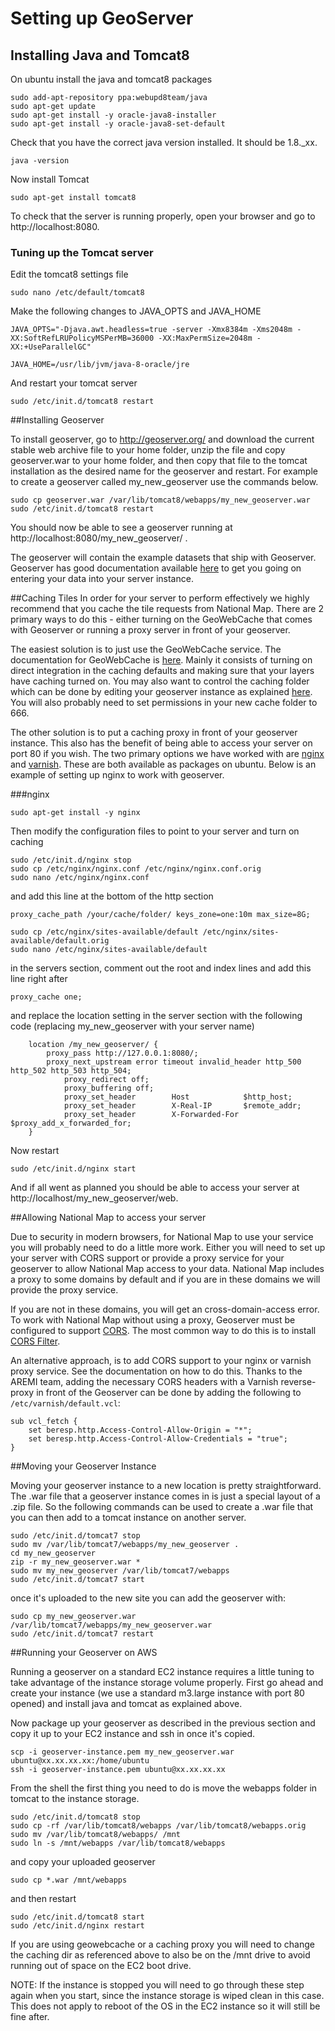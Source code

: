 # Setting up GeoServer

## Installing Java and Tomcat8

On ubuntu install the java and tomcat8 packages

```
sudo add-apt-repository ppa:webupd8team/java
sudo apt-get update
sudo apt-get install -y oracle-java8-installer
sudo apt-get install -y oracle-java8-set-default
```

Check that you have the correct java version installed.  It should be 1.8._xx.

```
java -version
```

Now install Tomcat

```
sudo apt-get install tomcat8
```

To check that the server is running properly, open your browser and go to http://localhost:8080.

### Tuning up the Tomcat server

Edit the tomcat8 settings file

```
sudo nano /etc/default/tomcat8
```

Make the following changes to JAVA_OPTS and JAVA_HOME

```
JAVA_OPTS="-Djava.awt.headless=true -server -Xmx8384m -Xms2048m -XX:SoftRefLRUPolicyMSPerMB=36000 -XX:MaxPermSize=2048m -XX:+UseParallelGC"

JAVA_HOME=/usr/lib/jvm/java-8-oracle/jre
```

And restart your tomcat server

```
sudo /etc/init.d/tomcat8 restart
```

##Installing Geoserver

To install geoserver, go to http://geoserver.org/ and download the current stable web archive file to your home folder, unzip the file and copy geoserver.war to your home folder, and then copy that file to the tomcat installation as the desired name for the geoserver and restart.  For example to create a geoserver called my_new_geoserver use the commands below.

```
sudo cp geoserver.war /var/lib/tomcat8/webapps/my_new_geoserver.war
sudo /etc/init.d/tomcat8 restart
```

You should now be able to see a geoserver running at http://localhost:8080/my_new_geoserver/ .  

The geoserver will contain the example datasets that ship with Geoserver.  Geoserver has good documentation available [here](http://docs.geoserver.org/stable/en/user/) to get you going on entering your data into your server instance.

##Caching Tiles
In order for your server to perform effectively we highly recommend that you cache the tile requests from National Map.  There are 2 primary ways to do this - either turning on the GeoWebCache that comes with Geoserver or running a proxy server in front of your geoserver.

The easiest solution is to just use the GeoWebCache service.  The documentation for GeoWebCache is [here](http://docs.geoserver.org/stable/en/user/geowebcache/).  Mainly it consists of turning on direct integration in the caching defaults and making sure that your layers have caching turned on.  You may also want to control the caching folder which can be done by editing your geoserver instance as explained [here](http://docs.geoserver.org/2.1.4/user/geowebcache/config.html).  You will also probably need to set permissions in your new cache folder to 666.

The other solution is to put a caching proxy in front of your geoserver instance.  This also has the benefit of being able to access your server on port 80 if you wish.  The two primary options we have worked with are [nginx](http://nginx.org/en/) and [varnish](https://www.varnish-cache.org/).  These are both available as packages on ubuntu.  Below is an example of setting up nginx to work with geoserver.

###nginx

```
sudo apt-get install -y nginx
```

Then modify the configuration files to point to your server and turn on caching

```
sudo /etc/init.d/nginx stop
sudo cp /etc/nginx/nginx.conf /etc/nginx/nginx.conf.orig
sudo nano /etc/nginx/nginx.conf
```

and add this line at the bottom of the http section

```
proxy_cache_path /your/cache/folder/ keys_zone=one:10m max_size=8G;
```

```
sudo cp /etc/nginx/sites-available/default /etc/nginx/sites-available/default.orig
sudo nano /etc/nginx/sites-available/default
```

in the servers section, comment out the root and index lines and add this line right after

```
proxy_cache one;
```

and replace the location setting in the server section with the following code (replacing my_new_geoserver with your server name)

```
	location /my_new_geoserver/ {
 		proxy_pass http://127.0.0.1:8080/;
		proxy_next_upstream error timeout invalid_header http_500 http_502 http_503 http_504;
       		proxy_redirect off;
        	proxy_buffering off;
        	proxy_set_header        Host            $http_host;
        	proxy_set_header        X-Real-IP       $remote_addr;
        	proxy_set_header        X-Forwarded-For $proxy_add_x_forwarded_for;
	}
```

Now restart

```
sudo /etc/init.d/nginx start
```

And if all went as planned you should be able to access your server at http://localhost/my_new_geoserver/web.

##Allowing National Map to access your server

Due to security in modern browsers, for National Map to use your service you will probably need to do a little more work.  Either you will need to set up your server with CORS support or provide a proxy service for your geoserver to allow National Map access to your data.  National Map includes a proxy to some domains by default and if you are in these domains we will provide the proxy service.

If you are not in these domains, you will get an cross-domain-access error. To work with National Map without using a proxy, Geoserver must be configured to support [CORS](http://enable-cors.org/).  The most common way to do this is to install [CORS Filter](http://software.dzhuvinov.com/cors-filter-installation.html).

An alternative approach, is to add CORS support to your nginx or varnish proxy service.  See the documentation on how to do this.  Thanks to the AREMI team, adding the necessary CORS headers with a Varnish reverse-proxy in front of the Geoserver can be done by adding the following to `/etc/varnish/default.vcl`:

```
sub vcl_fetch {
    set beresp.http.Access-Control-Allow-Origin = "*";
    set beresp.http.Access-Control-Allow-Credentials = "true";
}
```

##Moving your Geoserver Instance

Moving your geoserver instance to a new location is pretty straightforward.  The .war file that a geoserver instance comes in is just a special layout of a .zip file.  So the following commands can be used to create a .war file that you can then add to a tomcat instance on another server.

```
sudo /etc/init.d/tomcat7 stop
sudo mv /var/lib/tomcat7/webapps/my_new_geoserver .
cd my_new_geoserver
zip -r my_new_geoserver.war *
sudo mv my_new_geoserver /var/lib/tomcat7/webapps
sudo /etc/init.d/tomcat7 start
```

once it's uploaded to the new site you can add the geoserver with:

```
sudo cp my_new_geoserver.war /var/lib/tomcat7/webapps/my_new_geoserver.war
sudo /etc/init.d/tomcat7 restart
```

##Running your Geoserver on AWS

Running a geoserver on a standard EC2 instance requires a little tuning to take advantage of the instance storage volume properly.  First go ahead and create your instance (we use a standard m3.large instance with port 80 opened) and install java and tomcat as explained above.

Now package up your geoserver as described in the previous section and copy it up to your EC2 instance and ssh in once it's copied.

```
scp -i geoserver-instance.pem my_new_geoserver.war ubuntu@xx.xx.xx.xx:/home/ubuntu
ssh -i geoserver-instance.pem ubuntu@xx.xx.xx.xx
```

From the shell the first thing you need to do is move the webapps folder in tomcat to the instance storage.

```
sudo /etc/init.d/tomcat8 stop
sudo cp -rf /var/lib/tomcat8/webapps /var/lib/tomcat8/webapps.orig
sudo mv /var/lib/tomcat8/webapps/ /mnt
sudo ln -s /mnt/webapps /var/lib/tomcat8/webapps
```

and copy your uploaded geoserver

```
sudo cp *.war /mnt/webapps
```

and then restart

```
sudo /etc/init.d/tomcat8 start
sudo /etc/init.d/nginx restart
```

If you are using geowebcache or a caching proxy you will need to change the caching dir as referenced above to also be on the /mnt drive to avoid running out of space on the EC2 boot drive.

NOTE: If the instance is stopped you will need to go through these step again when you start, since the instance storage is wiped clean in this case.  This does not apply to reboot of the OS in the EC2 instance so it will still be fine after.
